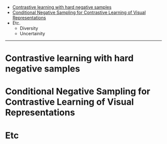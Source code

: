 - [Contrastive learning with hard negative samples](https://github.com/2jimoo/wiki-in-my-brain/blob/main/research-log/Negative_Sampling.md#contrastive-learning-with-hard-negative-samples)
- [Conditional Negative Sampling for Contrastive Learning of Visual Representations](https://github.com/2jimoo/wiki-in-my-brain/blob/main/research-log/Negative_Sampling.md#conditional-negative-sampling-for-contrastive-learning-of-visual-representations)
- Etc.
  - Diversity
  - Uncertainity
   
---
# Contrastive learning with hard negative samples
# Conditional Negative Sampling for Contrastive Learning of Visual Representations
# Etc
